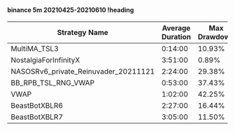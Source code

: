 #### binance 5m 20210425-20210610 !heading
| Strategy Name                        | Average Duration | Max Drawdown | Profit Mean | Profit Sum | Profit Total | Trade Count | Win Rate |
| ------------------------------------ | ---------------- | ------------ | ----------- | ---------- | ------------ | ----------- | -------- |
| MultiMA_TSL3                         | 0:14:00          | 10.93%       | 74.11%      | 65436.00%  | 25733.00%    | 883         | 71.12%   |
| NostalgiaForInfinityX                | 3:51:00          | 0.89%        | 262.03%     | 69700.00%  | 14812.00%    | 266         | 99.62%   |
| NASOSRv6_private_Reinuvader_20211121 | 2:24:00          | 29.38%       | 84.23%      | 42703.00%  | 10529.00%    | 507         | 88.17%   |
| BB_RPB_TSL_RNG_VWAP                  | 0:53:00          | 37.43%       | 67.84%      | 40300.00%  | 10680.00%    | 594         | 81.31%   |
| VWAP                                 | 1:02:00          | 42.25%       | 39.79%      | 22120.00%  | 4299.00%     | 556         | 70.14%   |
| BeastBotXBLR6                        | 2:27:00          | 16.44%       | 84.38%      | 31138.00%  | 7608.00%     | 369         | 68.56%   |
| BeastBotXBLR7                        | 3:05:00          | 11.50%       | 75.37%      | 28489.00%  | 6756.00%     | 378         | 66.14%   |